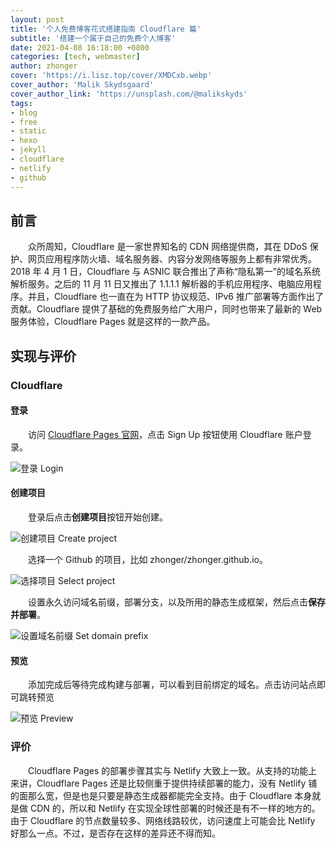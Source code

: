 ```yaml
---
layout: post
title: '个人免费博客花式搭建指南 Cloudflare 篇'
subtitle: '搭建一个属于自己的免费个人博客'
date: 2021-04-08 16:18:00 +0800
categories: [tech, webmaster]
author: zhonger
cover: 'https://i.lisz.top/cover/XMDCxb.webp'
cover_author: 'Malik Skydsgaard'
cover_author_link: 'https://unsplash.com/@malikskyds'
tags: 
- blog
- free
- static
- hexo
- jekyll
- cloudflare
- netlify
- github
---
```


## 前言

&emsp;&emsp;众所周知，Cloudflare 是一家世界知名的 CDN 网络提供商，其在 DDoS 保护、网页应用程序防火墙、域名服务器、内容分发网络等服务上都有非常优秀。2018 年 4 月 1 日，Cloudflare 与 ASNIC 联合推出了声称“隐私第一”的域名系统解析服务。之后的 11 月 11 日又推出了 1.1.1.1 解析器的手机应用程序、电脑应用程序。并且，Cloudflare 也一直在为 HTTP 协议规范、IPv6 推广部署等方面作出了贡献。Cloudflare 提供了基础的免费服务给广大用户，同时也带来了最新的 Web 服务体验，Cloudflare Pages 就是这样的一款产品。

## 实现与评价

### Cloudflare

#### 登录

&emsp;&emsp;访问 [Cloudflare Pages 官网](https://pages.cloudflare.com/)，点击 Sign Up 按钮使用 Cloudflare 账户登录。

![登录 Login](https://i.lisz.top/blog/a0C23w.webp)

#### 创建项目

&emsp;&emsp;登录后点击**创建项目**按钮开始创建。

![创建项目 Create project](https://i.lisz.top/blog/s12Jkr.webp)

&emsp;&emsp;选择一个 Github 的项目，比如 zhonger/zhonger.github.io。

![选择项目 Select project](https://i.lisz.top/blog/YwXaml.webp)

&emsp;&emsp;设置永久访问域名前缀，部署分支，以及所用的静态生成框架，然后点击**保存并部署**。

![设置域名前缀 Set domain prefix](https://i.lisz.top/blog/Q3uTjI.webp)

#### 预览

&emsp;&emsp;添加完成后等待完成构建与部署，可以看到目前绑定的域名。点击访问站点即可跳转预览

![预览 Preview](https://i.lisz.top/blog/t8ZdUt.webp)

### 评价

&emsp;&emsp;Cloudflare Pages 的部署步骤其实与 Netlify 大致上一致。从支持的功能上来讲，Cloudflare Pages 还是比较侧重于提供持续部署的能力，没有 Netlify 铺的面那么宽，但是也是只要是静态生成器都能完全支持。由于 Cloudflare 本身就是做 CDN 的，所以和 Netlify 在实现全球性部署的时候还是有不一样的地方的。由于 Cloudflare 的节点数量较多、网络线路较优，访问速度上可能会比 Netlify 好那么一点。不过，是否存在这样的差异还不得而知。
